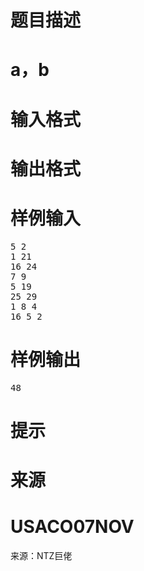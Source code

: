 

# 题目描述



# a，b



# 输入格式



# 输出格式



# 样例输入


<pre>5 2
1 21
16 24
7 9
5 19
25 29
1 8 4
16 5 2
</pre>

# 样例输出


<pre>48</pre>

# 提示



# 来源



# USACO07NOV


<p>
来源：NTZ巨佬
</p>
